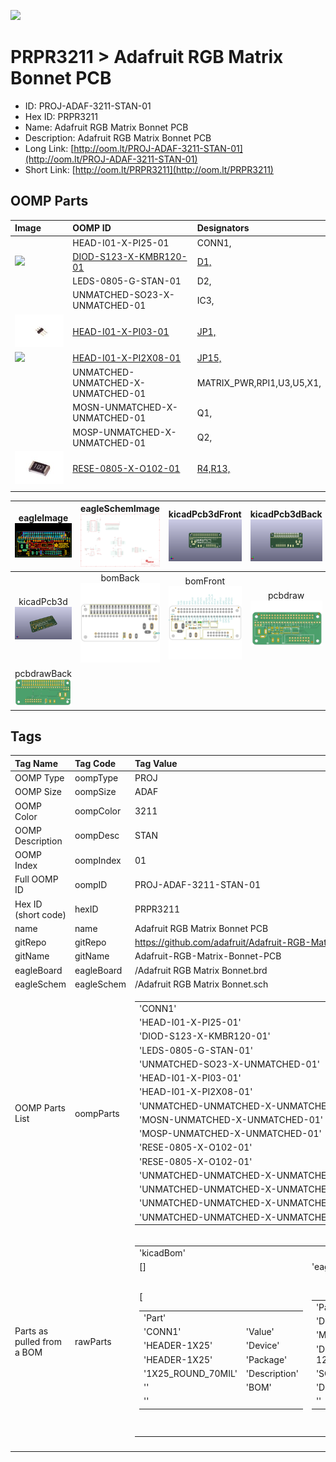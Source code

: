


  
![][im]
# PRPR3211 > Adafruit RGB Matrix Bonnet PCB

- ID: PROJ-ADAF-3211-STAN-01
- Hex ID: PRPR3211
- Name: Adafruit RGB Matrix Bonnet PCB
- Description: Adafruit RGB Matrix Bonnet PCB
- Long Link: [http://oom.lt/PROJ-ADAF-3211-STAN-01](http://oom.lt/PROJ-ADAF-3211-STAN-01)
- Short Link: [http://oom.lt/PRPR3211](http://oom.lt/PRPR3211)

## OOMP Parts
  

|Image|OOMP ID|Designators|
| :--- | :--- | :--- |
|![]()|HEAD-I01-X-PI25-01|CONN1,|
|[![](https://raw.githubusercontent.com/oomlout/oomlout_OOMP_parts_V2/main/DIOD/S123/X/KMBR120/01/image_140.jpg)](https://github.com/oomlout/oomlout_OOMP_parts_V2/tree/main/DIOD/S123/X/KMBR120/01/)|[DIOD-S123-X-KMBR120-01](https://github.com/oomlout/oomlout_OOMP_parts_V2/tree/main/DIOD/S123/X/KMBR120/01/)|[D1,](https://github.com/oomlout/oomlout_OOMP_parts_V2/tree/main/DIOD/S123/X/KMBR120/01/)|
|![]()|LEDS-0805-G-STAN-01|D2,|
|![]()|UNMATCHED-SO23-X-UNMATCHED-01|IC3,|
|[![](https://raw.githubusercontent.com/oomlout/oomlout_OOMP_parts_V2/main/HEAD/I01/X/PI03/01/image_140.jpg)](https://github.com/oomlout/oomlout_OOMP_parts_V2/tree/main/HEAD/I01/X/PI03/01/)|[HEAD-I01-X-PI03-01](https://github.com/oomlout/oomlout_OOMP_parts_V2/tree/main/HEAD/I01/X/PI03/01/)|[JP1,](https://github.com/oomlout/oomlout_OOMP_parts_V2/tree/main/HEAD/I01/X/PI03/01/)|
|[![](https://raw.githubusercontent.com/oomlout/oomlout_OOMP_parts_V2/main/HEAD/I01/X/PI2X08/01/image_140.jpg)](https://github.com/oomlout/oomlout_OOMP_parts_V2/tree/main/HEAD/I01/X/PI2X08/01/)|[HEAD-I01-X-PI2X08-01](https://github.com/oomlout/oomlout_OOMP_parts_V2/tree/main/HEAD/I01/X/PI2X08/01/)|[JP15,](https://github.com/oomlout/oomlout_OOMP_parts_V2/tree/main/HEAD/I01/X/PI2X08/01/)|
|![]()|UNMATCHED-UNMATCHED-X-UNMATCHED-01|MATRIX_PWR,RPI1,U3,U5,X1,|
|![]()|MOSN-UNMATCHED-X-UNMATCHED-01|Q1,|
|![]()|MOSP-UNMATCHED-X-UNMATCHED-01|Q2,|
|[![](https://raw.githubusercontent.com/oomlout/oomlout_OOMP_parts_V2/main/RESE/0805/X/O102/01/image_140.jpg)](https://github.com/oomlout/oomlout_OOMP_parts_V2/tree/main/RESE/0805/X/O102/01/)|[RESE-0805-X-O102-01](https://github.com/oomlout/oomlout_OOMP_parts_V2/tree/main/RESE/0805/X/O102/01/)|[R4,R13,](https://github.com/oomlout/oomlout_OOMP_parts_V2/tree/main/RESE/0805/X/O102/01/)|
||||
  

|eagleImage<br>[![](https://raw.githubusercontent.com/oomlout/oomlout_OOMP_projects_V2/main/PROJ/ADAF/3211/STAN/01/eagleImage_140.png)](https://github.com/oomlout/oomlout_OOMP_projects_V2/tree/main/PROJ/ADAF/3211/STAN/01/eagleImage.png)|eagleSchemImage<br>[![](https://raw.githubusercontent.com/oomlout/oomlout_OOMP_projects_V2/main/PROJ/ADAF/3211/STAN/01/eagleSchemImage_140.png)](https://github.com/oomlout/oomlout_OOMP_projects_V2/tree/main/PROJ/ADAF/3211/STAN/01/eagleSchemImage.png)|kicadPcb3dFront<br>[![](https://raw.githubusercontent.com/oomlout/oomlout_OOMP_projects_V2/main/PROJ/ADAF/3211/STAN/01/kicadPcb3dFront_140.png)](https://github.com/oomlout/oomlout_OOMP_projects_V2/tree/main/PROJ/ADAF/3211/STAN/01/kicadPcb3dFront.png)|kicadPcb3dBack<br>[![](https://raw.githubusercontent.com/oomlout/oomlout_OOMP_projects_V2/main/PROJ/ADAF/3211/STAN/01/kicadPcb3dBack_140.png)](https://github.com/oomlout/oomlout_OOMP_projects_V2/tree/main/PROJ/ADAF/3211/STAN/01/kicadPcb3dBack.png)|
| :---: | :---: | :---: | :---: |
|kicadPcb3d<br>[![](https://raw.githubusercontent.com/oomlout/oomlout_OOMP_projects_V2/main/PROJ/ADAF/3211/STAN/01/kicadPcb3d_140.png)](https://github.com/oomlout/oomlout_OOMP_projects_V2/tree/main/PROJ/ADAF/3211/STAN/01/kicadPcb3d.png)|bomBack<br>[![](https://raw.githubusercontent.com/oomlout/oomlout_OOMP_projects_V2/main/PROJ/ADAF/3211/STAN/01/bomBack_140.png)](https://github.com/oomlout/oomlout_OOMP_projects_V2/tree/main/PROJ/ADAF/3211/STAN/01/bomBack.png)|bomFront<br>[![](https://raw.githubusercontent.com/oomlout/oomlout_OOMP_projects_V2/main/PROJ/ADAF/3211/STAN/01/bomFront_140.png)](https://github.com/oomlout/oomlout_OOMP_projects_V2/tree/main/PROJ/ADAF/3211/STAN/01/bomFront.png)|pcbdraw<br>[![](https://raw.githubusercontent.com/oomlout/oomlout_OOMP_projects_V2/main/PROJ/ADAF/3211/STAN/01/pcbdraw_140.png)](https://github.com/oomlout/oomlout_OOMP_projects_V2/tree/main/PROJ/ADAF/3211/STAN/01/pcbdraw.svg)|
|pcbdrawBack<br>[![](https://raw.githubusercontent.com/oomlout/oomlout_OOMP_projects_V2/main/PROJ/ADAF/3211/STAN/01/pcbdrawBack_140.png)](https://github.com/oomlout/oomlout_OOMP_projects_V2/tree/main/PROJ/ADAF/3211/STAN/01/pcbdrawBack.svg)||||

## Tags
  

|Tag Name|Tag Code|Tag Value|
| :--- | :--- | :--- |
|OOMP Type|oompType|PROJ|
|OOMP Size|oompSize|ADAF|
|OOMP Color|oompColor|3211|
|OOMP Description|oompDesc|STAN|
|OOMP Index|oompIndex|01|
|Full OOMP ID|oompID|PROJ-ADAF-3211-STAN-01|
|Hex ID (short code)|hexID|PRPR3211|
|name|name|Adafruit RGB Matrix Bonnet PCB|
|gitRepo|gitRepo|https://github.com/adafruit/Adafruit-RGB-Matrix-Bonnet-PCB|
|gitName|gitName|Adafruit-RGB-Matrix-Bonnet-PCB|
|eagleBoard|eagleBoard|/Adafruit RGB Matrix Bonnet.brd|
|eagleSchem|eagleSchem|/Adafruit RGB Matrix Bonnet.sch|
|OOMP Parts List|oompParts|<table><tr><td>'CONN1'</td></tr><tr><td> 'HEAD-I01-X-PI25-01'</td><td> 'D1'</td></tr><tr><td> 'DIOD-S123-X-KMBR120-01'</td><td> 'D2'</td></tr><tr><td> 'LEDS-0805-G-STAN-01'</td><td> 'IC3'</td></tr><tr><td> 'UNMATCHED-SO23-X-UNMATCHED-01'</td><td> 'JP1'</td></tr><tr><td> 'HEAD-I01-X-PI03-01'</td><td> 'JP15'</td></tr><tr><td> 'HEAD-I01-X-PI2X08-01'</td><td> 'MATRIX_PWR'</td></tr><tr><td> 'UNMATCHED-UNMATCHED-X-UNMATCHED-01'</td><td> 'Q1'</td></tr><tr><td> 'MOSN-UNMATCHED-X-UNMATCHED-01'</td><td> 'Q2'</td></tr><tr><td> 'MOSP-UNMATCHED-X-UNMATCHED-01'</td><td> 'R4'</td></tr><tr><td> 'RESE-0805-X-O102-01'</td><td> 'R13'</td></tr><tr><td> 'RESE-0805-X-O102-01'</td><td> 'RPI1'</td></tr><tr><td> 'UNMATCHED-UNMATCHED-X-UNMATCHED-01'</td><td> 'U3'</td></tr><tr><td> 'UNMATCHED-UNMATCHED-X-UNMATCHED-01'</td><td> 'U5'</td></tr><tr><td> 'UNMATCHED-UNMATCHED-X-UNMATCHED-01'</td><td> 'X1'</td></tr><tr><td> 'UNMATCHED-UNMATCHED-X-UNMATCHED-01'</td></tr></table>|
|Parts as pulled from a BOM|rawParts|<table><tr><td>'kicadBom'</td></tr><tr><td> []</td><td> 'eagleBom'</td></tr><tr><td> [<table><tr><td>'Part'</td></tr><tr><td> 'CONN1'</td><td> 'Value'</td></tr><tr><td> 'HEADER-1X25'</td><td> 'Device'</td></tr><tr><td> 'HEADER-1X25'</td><td> 'Package'</td></tr><tr><td> '1X25_ROUND_70MIL'</td><td> 'Description'</td></tr><tr><td> ''</td><td> 'BOM'</td></tr><tr><td> ''</td></tr></table></td><td> <table><tr><td>'Part'</td></tr><tr><td> 'D1'</td><td> 'Value'</td></tr><tr><td> 'MBR120'</td><td> 'Device'</td></tr><tr><td> 'DIODESOD-123'</td><td> 'Package'</td></tr><tr><td> 'SOD-123'</td><td> 'Description'</td></tr><tr><td> 'Diode'</td><td> 'BOM'</td></tr><tr><td> ''</td></tr></table></td><td> <table><tr><td>'Part'</td></tr><tr><td> 'D2'</td><td> 'Value'</td></tr><tr><td> 'green'</td><td> 'Device'</td></tr><tr><td> 'LED0805_NOOUTLINE'</td><td> 'Package'</td></tr><tr><td> 'CHIPLED_0805_NOOUTLINE'</td><td> 'Description'</td></tr><tr><td> 'LED'</td><td> 'BOM'</td></tr><tr><td> ''</td></tr></table></td><td> <table><tr><td>'Part'</td></tr><tr><td> 'FID1'</td><td> 'Value'</td></tr><tr><td> 'FIDUCIAL_1MM'</td><td> 'Device'</td></tr><tr><td> 'FIDUCIAL_1MM'</td><td> 'Package'</td></tr><tr><td> 'FIDUCIAL_1MM'</td><td> 'Description'</td></tr><tr><td> 'Fiducial Alignment Points'</td><td> 'BOM'</td></tr><tr><td> 'EXCLUDE'</td></tr></table></td><td> <table><tr><td>'Part'</td></tr><tr><td> 'FID2'</td><td> 'Value'</td></tr><tr><td> 'FIDUCIAL_1MM'</td><td> 'Device'</td></tr><tr><td> 'FIDUCIAL_1MM'</td><td> 'Package'</td></tr><tr><td> 'FIDUCIAL_1MM'</td><td> 'Description'</td></tr><tr><td> 'Fiducial Alignment Points'</td><td> 'BOM'</td></tr><tr><td> 'EXCLUDE'</td></tr></table></td><td> <table><tr><td>'Part'</td></tr><tr><td> 'FID3'</td><td> 'Value'</td></tr><tr><td> 'FIDUCIAL_1MM'</td><td> 'Device'</td></tr><tr><td> 'FIDUCIAL_1MM'</td><td> 'Package'</td></tr><tr><td> 'FIDUCIAL_1MM'</td><td> 'Description'</td></tr><tr><td> 'Fiducial Alignment Points'</td><td> 'BOM'</td></tr><tr><td> 'EXCLUDE'</td></tr></table></td><td> <table><tr><td>'Part'</td></tr><tr><td> 'IC3'</td><td> 'Value'</td></tr><tr><td> 'MAX4866T'</td><td> 'Device'</td></tr><tr><td> 'MAX486X/SOT'</td><td> 'Package'</td></tr><tr><td> 'SOT23-6'</td><td> 'Description'</td></tr><tr><td> ''</td><td> 'BOM'</td></tr><tr><td> ''</td></tr></table></td><td> <table><tr><td>'Part'</td></tr><tr><td> 'JP1'</td><td> 'Value'</td></tr><tr><td> ''</td><td> 'Device'</td></tr><tr><td> 'HEADER-1X376MIL'</td><td> 'Package'</td></tr><tr><td> '1X03_ROUND_76'</td><td> 'Description'</td></tr><tr><td> 'PIN HEADER'</td><td> 'BOM'</td></tr><tr><td> ''</td></tr></table></td><td> <table><tr><td>'Part'</td></tr><tr><td> 'JP15'</td><td> 'Value'</td></tr><tr><td> ''</td><td> 'Device'</td></tr><tr><td> 'HEADER-2X8_SHROUDED'</td><td> 'Package'</td></tr><tr><td> '2X08_SHROUDED'</td><td> 'Description'</td></tr><tr><td> ''</td><td> 'BOM'</td></tr><tr><td> ''</td></tr></table></td><td> <table><tr><td>'Part'</td></tr><tr><td> 'MATRIX_PWR'</td><td> 'Value'</td></tr><tr><td> 'PINHEAD'</td><td> 'Device'</td></tr><tr><td> 'PINHEAD'</td><td> 'Package'</td></tr><tr><td> 'TERMBLOCK508'</td><td> 'Description'</td></tr><tr><td> ''</td><td> 'BOM'</td></tr><tr><td> ''</td></tr></table></td><td> <table><tr><td>'Part'</td></tr><tr><td> 'Q1'</td><td> 'Value'</td></tr><tr><td> 'AON3414'</td><td> 'Device'</td></tr><tr><td> 'MOSFET-NPOWERPAK-1212-8'</td><td> 'Package'</td></tr><tr><td> 'POWERPAK-1212-8'</td><td> 'Description'</td></tr><tr><td> 'N-Channel Mosfet'</td><td> 'BOM'</td></tr><tr><td> ''</td></tr></table></td><td> <table><tr><td>'Part'</td></tr><tr><td> 'Q2'</td><td> 'Value'</td></tr><tr><td> 'AON7401'</td><td> 'Device'</td></tr><tr><td> 'MOSFET-P-POWERDI3333'</td><td> 'Package'</td></tr><tr><td> 'POWERDI3333'</td><td> 'Description'</td></tr><tr><td> 'P-Channel Mosfet'</td><td> 'BOM'</td></tr><tr><td> ''</td></tr></table></td><td> <table><tr><td>'Part'</td></tr><tr><td> 'R4'</td><td> 'Value'</td></tr><tr><td> '1K'</td><td> 'Device'</td></tr><tr><td> 'RESISTOR0805_NOOUTLINE'</td><td> 'Package'</td></tr><tr><td> '0805-NO'</td><td> 'Description'</td></tr><tr><td> 'Resistors'</td><td> 'BOM'</td></tr><tr><td> ''</td></tr></table></td><td> <table><tr><td>'Part'</td></tr><tr><td> 'R13'</td><td> 'Value'</td></tr><tr><td> '1K'</td><td> 'Device'</td></tr><tr><td> 'RESISTOR0805_NOOUTLINE'</td><td> 'Package'</td></tr><tr><td> '0805-NO'</td><td> 'Description'</td></tr><tr><td> 'Resistors'</td><td> 'BOM'</td></tr><tr><td> ''</td></tr></table></td><td> <table><tr><td>'Part'</td></tr><tr><td> 'RPI1'</td><td> 'Value'</td></tr><tr><td> 'RASPBERRYPI_BPLUS_BONNET_THMSMT'</td><td> 'Device'</td></tr><tr><td> 'RASPBERRYPI_BPLUS_BONNET_THMSMT'</td><td> 'Package'</td></tr><tr><td> 'PI_BONNET_THMSMT'</td><td> 'Description'</td></tr><tr><td> ''</td><td> 'BOM'</td></tr><tr><td> ''</td></tr></table></td><td> <table><tr><td>'Part'</td></tr><tr><td> 'SJ1'</td><td> 'Value'</td></tr><tr><td> ''</td><td> 'Device'</td></tr><tr><td> 'SOLDERJUMPER_2WAY'</td><td> 'Package'</td></tr><tr><td> 'SOLDERJUMPER_2WAY_OPEN_NOPASTE'</td><td> 'Description'</td></tr><tr><td> '2-Way Solder Jumper'</td><td> 'BOM'</td></tr><tr><td> ''</td></tr></table></td><td> <table><tr><td>'Part'</td></tr><tr><td> 'U3'</td><td> 'Value'</td></tr><tr><td> '74AHCT245'</td><td> 'Device'</td></tr><tr><td> '74LCX245'</td><td> 'Package'</td></tr><tr><td> 'TSSOP20'</td><td> 'Description'</td></tr><tr><td> '74LCX245MTC - 5.0V Tolerant Bi-Directional Buffer'</td><td> 'BOM'</td></tr><tr><td> ''</td></tr></table></td><td> <table><tr><td>'Part'</td></tr><tr><td> 'U5'</td><td> 'Value'</td></tr><tr><td> '74AHCT245'</td><td> 'Device'</td></tr><tr><td> '74LCX245'</td><td> 'Package'</td></tr><tr><td> 'TSSOP20'</td><td> 'Description'</td></tr><tr><td> '74LCX245MTC - 5.0V Tolerant Bi-Directional Buffer'</td><td> 'BOM'</td></tr><tr><td> ''</td></tr></table></td><td> <table><tr><td>'Part'</td></tr><tr><td> 'X1'</td><td> 'Value'</td></tr><tr><td> '2.1mm DC'</td><td> 'Device'</td></tr><tr><td> 'DCBARRELPTH'</td><td> 'Package'</td></tr><tr><td> 'DCJACK_2MM_PTH'</td><td> 'Description'</td></tr><tr><td> 'DC Barrel Jack'</td><td> 'BOM'</td></tr><tr><td> ''</td></tr></table>]</td></tr></table>|
||||



[im]: PROJ/ADAF/3211/STAN/01/kicadPcb3d_450.png
